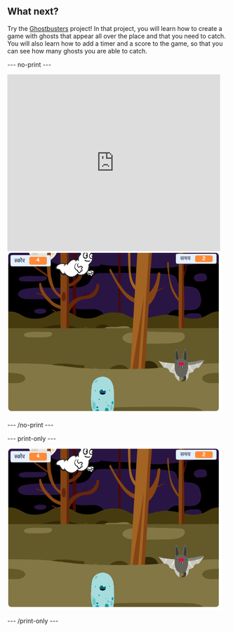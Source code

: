 ## What next?

Try the [Ghostbusters](https://projects.raspberrypi.org/hi-IN/projects/ghostbusters?utm_source=pathway&utm_medium=whatnext&utm_campaign=projects) project! In that project, you will learn how to create a game with ghosts that appear all over the place and that you need to catch. You will also learn how to add a timer and a score to the game, so that you can see how many ghosts you are able to catch.

--- no-print ---

<div class="scratch-preview">
  <iframe allowtransparency="true" width="485" height="402" src="https://scratch.mit.edu/projects/embed/276874679/?autostart=false" frameborder="0" scrolling="no"></iframe>
  <img src="images/ghostbusters-static.png">
</div>

--- /no-print ---

--- print-only ---

![showcase](images/ghostbusters-static.png)

--- /print-only ---